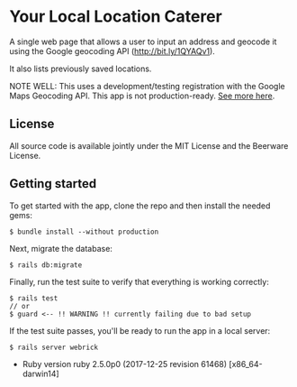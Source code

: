 # Your Local Location Caterer

A single web page that allows a user to input an address and geocode it using the Google geocoding API (http://bit.ly/1QYAQv1).

It also lists previously saved locations.

NOTE WELL: This uses a development/testing registration with the Google Maps Geocoding API. This app is not production-ready. [See more here](https://developers.google.com/maps/documentation/geocoding/get-api-key).

## License

All source code is available jointly under the MIT License and the Beerware License.

## Getting started

To get started with the app, clone the repo and then install the needed gems:

```
$ bundle install --without production
```

Next, migrate the database:
```
$ rails db:migrate
```

Finally, run the test suite to verify that everything is working correctly:

```
$ rails test
// or
$ guard <-- !! WARNING !! currently failing due to bad setup
```

If the test suite passes, you'll be ready to run the app in a local server:

```
$ rails server webrick
```

* Ruby version
ruby 2.5.0p0 (2017-12-25 revision 61468) [x86_64-darwin14]
